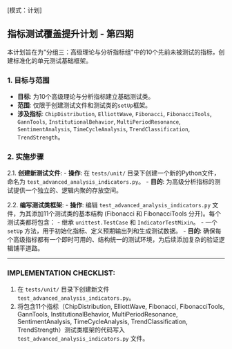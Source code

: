 [模式：计划]
## 指标测试覆盖提升计划 - 第四期

本计划旨在为"分组三：高级理论与分析指标组"中的10个先前未被测试的指标，创建标准化的单元测试基础框架。

### 1. 目标与范围

-   **目标**: 为10个高级理论与分析指标建立基础测试类。
-   **范围**: 仅限于创建测试文件和测试类的`setUp`框架。
-   **涉及指标**: `ChipDistribution`, `ElliottWave`, `Fibonacci`, `FibonacciTools`, `GannTools`, `InstitutionalBehavior`, `MultiPeriodResonance`, `SentimentAnalysis`, `TimeCycleAnalysis`, `TrendClassification`, `TrendStrength`。

### 2. 实施步骤

2.1. **创建新测试文件**:
    - **操作**: 在 `tests/unit/` 目录下创建一个新的Python文件，命名为 `test_advanced_analysis_indicators.py`。
    - **目的**: 为高级分析指标的测试提供一个独立的、逻辑内聚的存放空间。

2.2. **编写测试类框架**:
    - **操作**: 编辑 `test_advanced_analysis_indicators.py` 文件，为其添加11个测试类的基本结构 (Fibonacci 和 FibonacciTools 分开)。每个测试类都将包含：
        -   继承 `unittest.TestCase` 和 `IndicatorTestMixin`。
        -   一个 `setUp` 方法，用于初始化指标、定义预期输出列和生成测试数据。
    - **目的**: 确保每个高级指标都有一个即时可用的、结构统一的测试环境，为后续添加复杂的验证逻辑铺平道路。

---
### IMPLEMENTATION CHECKLIST:

1.  在 `tests/unit/` 目录下创建新文件 `test_advanced_analysis_indicators.py`。
2.  将包含11个指标（ChipDistribution, ElliottWave, Fibonacci, FibonacciTools, GannTools, InstitutionalBehavior, MultiPeriodResonance, SentimentAnalysis, TimeCycleAnalysis, TrendClassification, TrendStrength）测试类框架的代码写入 `test_advanced_analysis_indicators.py` 文件。 